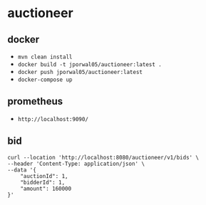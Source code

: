 # auctioneer

## docker
- ```mvn clean install```
- ```docker build -t jporwal05/auctioneer:latest .```
- ```docker push jporwal05/auctioneer:latest```
- ```docker-compose up```

## prometheus
- ```http://localhost:9090/```

## bid
```curl
curl --location 'http://localhost:8080/auctioneer/v1/bids' \
--header 'Content-Type: application/json' \
--data '{
    "auctionId": 1,
    "bidderId": 1,
    "amount": 160000
}'
```
